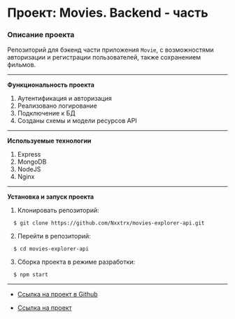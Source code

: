 # Проект: Movies. Backend - часть

### Описание проекта

Репозиторий для бэкенд части приложения `Movie`, с возможностями авторизации и регистрации пользователей, также сохранением фильмов.

----------------------------------

**Функциональность проекта**

1. Аутентификация и авторизация
2. Реализовано логирование
3. Подключение к БД
4. Созданы схемы и модели ресурсов API

--------------------------------------------

**Используемые технологии**

1. Express
2. MongoDB
3. NodeJS
4. Nginx

------------------------------------------------------------------------

**Установка и запуск проекта**

 
1. Клонировать репозиторий:
```
  $ git clone https://github.com/Nxxtrx/movies-explorer-api.git
```
2. Перейти в репозиторий:
```
  $ cd movies-explorer-api
```
3. Сборка проекта в режиме разработки:
```
  $ npm start
```

------------------------------------------------------------------------

* [Ссылка на проект в Github](https://github.com/Nxxtrx/movies-explorer-api)
  
* [Ссылка на проект](https://api.nxxtrx.nomoredomains.xyz)
